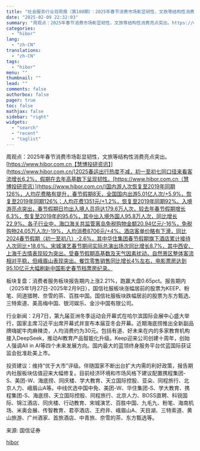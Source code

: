 ```yaml
---
title: "社会服务行业双周报（第100期）：2025年春节消费市场彰显韧性，文旅等结构性消费亮点突出"
date: "2025-02-09 22:32:03"
summary: "周观点：2025年春节消费市场彰显韧性，文旅等结构性消费亮点突出。https://www.hi..."
categories:
  - "hibor"
lang:
  - "zh-CN"
translations:
  - "zh-CN"
tags:
  - "hibor"
menu: ""
thumbnail: ""
lead: ""
comments: false
authorbox: false
pager: true
toc: false
mathjax: false
sidebar: "right"
widgets:
  - "search"
  - "recent"
  - "taglist"
---
```


周观点：2025年春节消费市场彰显韧性，文旅等结构性消费亮点突出。[https://www.hibor.com.cn【慧博投研资讯】](https://www.hibor.com.cn/)2025春运出行热度不减，初一至初七同口径来看客流增长6.2%，假期在去年高基数下呈现韧性。[https://www.hibor.com.cn（慧博投研资讯）](https://www.hibor.com.cn/)国内游人次恢复至2019年同期126%，人均花费略有提升，春节假期8天，全国国内出游5.01亿人次/+5.9%，恢复至2019年同期126%；人均花费1351元/+1.2%，恢复至2019年同期92%。入境游亮点突出，春节假期日均出入境人员将达179.6万人次，较去年春节假期增长6.3%，恢复至2019年的95.6%，其中出入境外国人95.8万人次，同比增长22.9%。各子行业中，海口海关共监管离岛免税购物金额20.94亿元/-16%，免税购物24.05万人次/-19%，人均消费8706元/+4%。酒店客单价略有下滑，同比2024春节假期（初一至初八）-2.6%，其中华住集团春节假期旗下酒店累计接待人次同比+18.6%。宋城演艺春节期间实际总演出场次同比增长8.7%，其中西安、上海千古情表现较为突出。受春节假期高基数及天气因素扰动，自然景区整体客流相对平稳，但峨眉山表现突出。餐饮零售销售同比增长4%左右，电影票房达到95.10亿元大幅刷新中国影史春节档票房纪录。

板块复盘：消费者服务板块报告期内上涨2.21%，跑赢大盘0.65pct。报告期内（2025年1月27日-2025年2月9日），国信社服板块涨幅居前的股票为KEEP、粉笔、同道猎聘、奈雪的茶、百胜中国。国信社服板块跌幅居前的股票为东方甄选、三特索道、美高梅中国、银河娱乐、金沙中国有限公司。

行业新闻：2月7日，第九届亚洲冬季运动会开幕式在哈尔滨国际会展中心盛大举行，国家主席习近平出席开幕式并宣布本届亚冬会开幕。近期海底捞推出全新副品牌嗨妮牛肉麻辣烫，人均消费约为30元。包括有道、好未来在内的多家教育机构接入DeepSeek，推动AI教育产品智能化升级。Keep迎来公司创建十周年，创始人强调All in AI等四个未来发展方向。国内最大的蓝领终身服务平台优蓝国际获证监会批准赴美上市。

投资建议：维持“优于大市”评级。伴随国家不断出台扩大内需的利好政策，报告期内社服板块估值迎来大幅修复。目前经济环境和市场风格下建议配置携程集团-S、美团-W、海底捞、同庆楼、学大教育、天立国际控股、亚朵、同程旅行、北京人力、峨眉山A等。中线优选中国中免、美团-W、华住集团-S、学大教育、携程集团-S、海底捞、天立国际控股、同程旅行、北京人力、BOSS直聘、科锐国际、锦江酒店、同庆楼、行动教育、宋城演艺、百胜中国、九毛九、粉笔、海南机场、米奥会展、传智教育、君亭酒店、王府井、峨眉山A、天目湖、三特索道、黄山旅游、广州酒家、首旅酒店、中青旅、奈雪的茶、东方甄选等。

来源: 国信证券

[hibor](https://www.hibor.com.cn/data/c9d7eb80a4ad5f1c493b28f3464c9e20.html)
